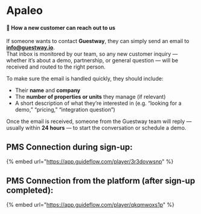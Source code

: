 # Apaleo

#### 💬 **How a new customer can reach out to us**

If someone wants to contact **Guestway**, they can simply send an email to **info@guestway.io**.\
That inbox is monitored by our team, so any new customer inquiry — whether it’s about a demo, partnership, or general question — will be received and routed to the right person.

To make sure the email is handled quickly, they should include:

* Their **name** and **company**
* The **number of properties or units** they manage (if relevant)
* A short description of what they’re interested in (e.g. “looking for a demo,” “pricing,” “integration question”)

Once the email is received, someone from the Guestway team will reply — usually within **24 hours** — to start the conversation or schedule a demo.

## PMS Connection during sign-up:

{% embed url="https://app.guideflow.com/player/3r3dovwsnp" %}

## PMS Connection from the platform (after sign-up completed):

{% embed url="https://app.guideflow.com/player/qkqmwoxs1p" %}

##

